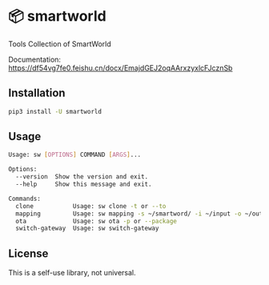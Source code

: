 📦 smartworld
=======================

Tools Collection of SmartWorld 
 
Documentation: https://df54vg7fe0.feishu.cn/docx/EmajdGEJ2oqAArxzyxlcFJcznSb 


Installation
-----

```bash
pip3 install -U smartworld
```

Usage
-------

```bash
Usage: sw [OPTIONS] COMMAND [ARGS]...

Options:
  --version  Show the version and exit.
  --help     Show this message and exit.

Commands:
  clone           Usage: sw clone -t or --to
  mapping         Usage: sw mapping -s ~/smartword/ -i ~/input -o ~/output
  ota             Usage: sw ota -p or --package
  switch-gateway  Usage: sw switch-gateway
```

License
-------

This is a self-use library, not universal.

